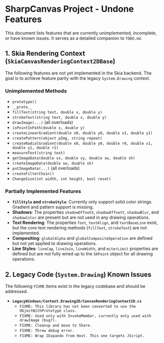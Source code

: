 # SharpCanvas Project - Undone Features

This document lists features that are currently unimplemented, incomplete, or have known issues. It serves as a detailed companion to `TODO.md`.

## 1. Skia Rendering Context (`SkiaCanvasRenderingContext2DBase`)
The following features are not yet implemented in the Skia backend. The goal is to achieve feature parity with the legacy `System.Drawing` context.

### Unimplemented Methods
- `prototype()`
- `__proto__`
- `fillText(string text, double x, double y)`
- `strokeText(string text, double x, double y)`
- `drawImage(...)` (all overloads)
- `isPointInPath(double x, double y)`
- `createLinearGradient(double x0, double y0, double x1, double y1)`
- `createPattern(object pImg, string repeat)`
- `createRadialGradient(double x0, double y0, double r0, double x1, double y1, double r1)`
- `measureText(string text)`
- `getImageData(double sx, double sy, double sw, double sh)`
- `createImageData(double sw, double sh)`
- `putImageData(...)` (all overloads)
- `createFilterChain()`
- `ChangeSize(int width, int height, bool reset)`

### Partially Implemented Features
- **`fillStyle` and `strokeStyle`**: Currently only support solid color strings. Gradient and pattern support is missing.
- **Shadows**: The properties `shadowOffsetX`, `shadowOffsetY`, `shadowBlur`, and `shadowColor` are present but are not used in any drawing operations.
- **Text Rendering**: The properties `font`, `textAlign`, and `textBaseLine` exist, but the core text rendering methods (`fillText`, `strokeText`) are not implemented.
- **Compositing**: `globalAlpha` and `globalCompositeOperation` are defined but not yet applied to drawing operations.
- **Line Styles**: `lineCap`, `lineJoin`, `lineWidth`, and `miterLimit` properties are defined but are not fully wired up to the `SKPaint` object for all drawing operations.

## 2. Legacy Code (`System.Drawing`) Known Issues
The following `FIXME` items exist in the legacy codebase and should be addressed.

- **`LegacyWindows/Context.Drawing2D/CanvasRenderingContext2D.cs`**
  - `FIXME: This library has not been converted to use the ObjectWithPrototype class.`
  - `FIXME: Used only with InvokeMember, currently only used with drawImage (bug?).`
  - `FIXME: Cleanup and move to Share.`
  - `FIXME: Throw debug error.`
  - `FIXME: Wrap IExpando from Host. This one targets JScript.`
